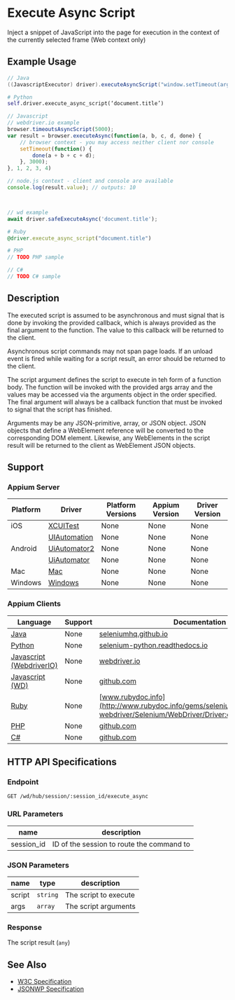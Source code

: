# Execute Async Script

Inject a snippet of JavaScript into the page for execution in the context of the currently selected frame (Web context only)
## Example Usage

```java
// Java
((JavascriptExecutor) driver).executeAsyncScript("window.setTimeout(arguments[arguments.length - 1], 500);");

```

```python
# Python
self.driver.execute_async_script(‘document.title’)

```

```javascript
// Javascript
// webdriver.io example
browser.timeoutsAsyncScript(5000);
var result = browser.executeAsync(function(a, b, c, d, done) {
    // browser context - you may access neither client nor console
    setTimeout(function() {
        done(a + b + c + d);
    }, 3000);
}, 1, 2, 3, 4)

// node.js context - client and console are available
console.log(result.value); // outputs: 10



// wd example
await driver.safeExecuteAsync('document.title');

```

```ruby
# Ruby
@driver.execute_async_script("document.title")

```

```php
# PHP
// TODO PHP sample

```

```csharp
// C#
// TODO C# sample

```


## Description

The executed script is assumed to be asynchronous and must signal that is done by invoking the provided callback, which is always provided as the final argument to the function. The value to this callback will be returned to the client.

Asynchronous script commands may not span page loads. If an unload event is fired while waiting for a script result, an error should be returned to the client.

The script argument defines the script to execute in teh form of a function body. The function will be invoked with the provided args array and the values may be accessed via the arguments object in the order specified. The final argument will always be a callback function that must be invoked to signal that the script has finished.

Arguments may be any JSON-primitive, array, or JSON object. JSON objects that define a WebElement reference will be converted to the corresponding DOM element. Likewise, any WebElements in the script result will be returned to the client as WebElement JSON objects.


## Support

### Appium Server

|Platform|Driver|Platform Versions|Appium Version|Driver Version|
|--------|----------------|------|--------------|--------------|
| iOS | [XCUITest](/docs/en/drivers/ios-xcuitest.md) | None | None | None |
|  | [UIAutomation](/docs/en/drivers/ios-uiautomation.md) | None | None | None |
| Android | [UiAutomator2](/docs/en/drivers/android-uiautomator2.md) | None | None | None |
|  | [UiAutomator](/docs/en/drivers/android-uiautomator.md) | None | None | None |
| Mac | [Mac](/docs/en/drivers/mac.md) | None | None | None |
| Windows | [Windows](/docs/en/drivers/windows.md) | None | None | None |

### Appium Clients

|Language|Support|Documentation|
|--------|-------|-------------|
|[Java](https://github.com/appium/java-client/releases/latest)| None |  [seleniumhq.github.io](https://seleniumhq.github.io/selenium/docs/api/java/org/openqa/selenium/remote/RemoteWebDriver.html#executeAsyncScript-java.lang.String-java.lang.Object...-)  |
|[Python](https://github.com/appium/python-client/releases/latest)| None |  [selenium-python.readthedocs.io](http://selenium-python.readthedocs.io/api.html#selenium.webdriver.remote.webdriver.WebDriver.execute_async_script)  |
|[Javascript (WebdriverIO)](http://webdriver.io/index.html)| None |  [webdriver.io](http://webdriver.io/api/protocol/executeAsync.html)  |
|[Javascript (WD)](https://github.com/admc/wd/releases/latest)| None |  [github.com](https://github.com/admc/wd/blob/master/lib/commands.js#L182)  |
|[Ruby](https://github.com/appium/ruby_lib/releases/latest)| None |  [www.rubydoc.info](http://www.rubydoc.info/gems/selenium-webdriver/Selenium/WebDriver/Driver:execute_async_script)  |
|[PHP](https://github.com/appium/php-client/releases/latest)| None |  [github.com](https://github.com/appium/php-client/)  |
|[C#](https://github.com/appium/appium-dotnet-driver/releases/latest)| None |  [github.com](https://github.com/appium/appium-dotnet-driver/)  |

## HTTP API Specifications

### Endpoint

`GET /wd/hub/session/:session_id/execute_async`

### URL Parameters

|name|description|
|----|-----------|
|session_id|ID of the session to route the command to|

### JSON Parameters

|name|type|description|
|----|----|-----------|
| script | `string` | The script to execute |
| args | `array` | The script arguments |

### Response

The script result (`any`)

## See Also

* [W3C Specification](https://www.w3.org/TR/webdriver/#dfn-execute-async-script)
* [JSONWP Specification](https://github.com/SeleniumHQ/selenium/wiki/JsonWireProtocol#sessionsessionidexecute_async)
